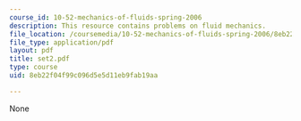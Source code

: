 ```yaml
---
course_id: 10-52-mechanics-of-fluids-spring-2006
description: This resource contains problems on fluid mechanics.
file_location: /coursemedia/10-52-mechanics-of-fluids-spring-2006/8eb22f04f99c096d5e5d11eb9fab19aa_set2.pdf
file_type: application/pdf
layout: pdf
title: set2.pdf
type: course
uid: 8eb22f04f99c096d5e5d11eb9fab19aa

---
```

None